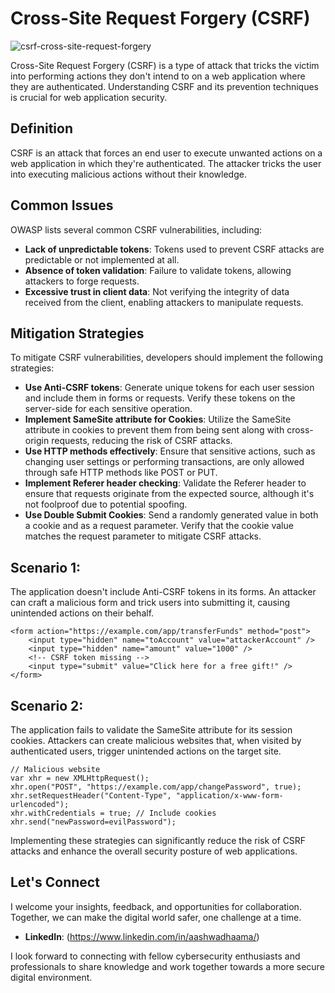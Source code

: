 # Cross-Site Request Forgery (CSRF)

![csrf-cross-site-request-forgery](https://github.com/vsang181/OWASP-Interview-Preperation/assets/28651683/40ce9f2c-96cc-4468-9288-bdf13a463c13)

Cross-Site Request Forgery (CSRF) is a type of attack that tricks the victim into performing actions they don't intend to on a web application where they are authenticated. Understanding CSRF and its prevention techniques is crucial for web application security.

## Definition

CSRF is an attack that forces an end user to execute unwanted actions on a web application in which they're authenticated. The attacker tricks the user into executing malicious actions without their knowledge.

## Common Issues

OWASP lists several common CSRF vulnerabilities, including:

- **Lack of unpredictable tokens**: Tokens used to prevent CSRF attacks are predictable or not implemented at all.
- **Absence of token validation**: Failure to validate tokens, allowing attackers to forge requests.
- **Excessive trust in client data**: Not verifying the integrity of data received from the client, enabling attackers to manipulate requests.

## Mitigation Strategies

To mitigate CSRF vulnerabilities, developers should implement the following strategies:

- **Use Anti-CSRF tokens**: Generate unique tokens for each user session and include them in forms or requests. Verify these tokens on the server-side for each sensitive operation.
- **Implement SameSite attribute for Cookies**: Utilize the SameSite attribute in cookies to prevent them from being sent along with cross-origin requests, reducing the risk of CSRF attacks.
- **Use HTTP methods effectively**: Ensure that sensitive actions, such as changing user settings or performing transactions, are only allowed through safe HTTP methods like POST or PUT.
- **Implement Referer header checking**: Validate the Referer header to ensure that requests originate from the expected source, although it's not foolproof due to potential spoofing.
- **Use Double Submit Cookies**: Send a randomly generated value in both a cookie and as a request parameter. Verify that the cookie value matches the request parameter to mitigate CSRF attacks.

## Scenario 1:

The application doesn't include Anti-CSRF tokens in its forms. An attacker can craft a malicious form and trick users into submitting it, causing unintended actions on their behalf.

```
<form action="https://example.com/app/transferFunds" method="post">
    <input type="hidden" name="toAccount" value="attackerAccount" />
    <input type="hidden" name="amount" value="1000" />
    <!-- CSRF token missing -->
    <input type="submit" value="Click here for a free gift!" />
</form>
```

## Scenario 2:

The application fails to validate the SameSite attribute for its session cookies. Attackers can create malicious websites that, when visited by authenticated users, trigger unintended actions on the target site.

```
// Malicious website
var xhr = new XMLHttpRequest();
xhr.open("POST", "https://example.com/app/changePassword", true);
xhr.setRequestHeader("Content-Type", "application/x-www-form-urlencoded");
xhr.withCredentials = true; // Include cookies
xhr.send("newPassword=evilPassword");
```

Implementing these strategies can significantly reduce the risk of CSRF attacks and enhance the overall security posture of web applications.

## Let's Connect

I welcome your insights, feedback, and opportunities for collaboration. Together, we can make the digital world safer, one challenge at a time.

- **LinkedIn**: (https://www.linkedin.com/in/aashwadhaama/)

I look forward to connecting with fellow cybersecurity enthusiasts and professionals to share knowledge and work together towards a more secure digital environment.
